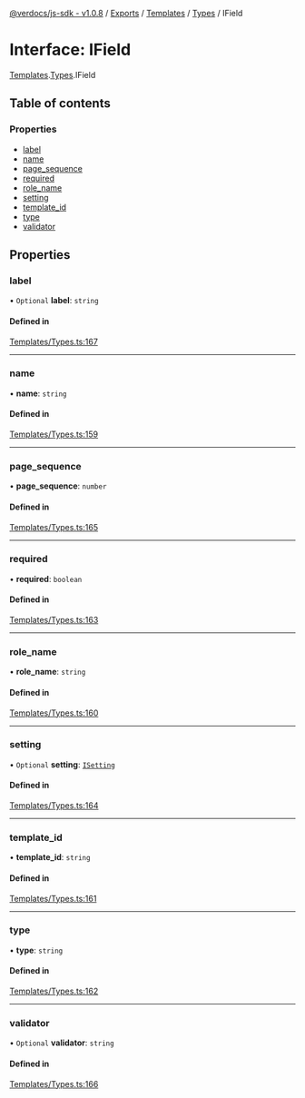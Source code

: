 [@verdocs/js-sdk - v1.0.8](../README.md) / [Exports](../modules.md) / [Templates](../modules/Templates.md) / [Types](../modules/Templates.Types.md) / IField

# Interface: IField

[Templates](../modules/Templates.md).[Types](../modules/Templates.Types.md).IField

## Table of contents

### Properties

- [label](Templates.Types.IField.md#label)
- [name](Templates.Types.IField.md#name)
- [page_sequence](Templates.Types.IField.md#page_sequence)
- [required](Templates.Types.IField.md#required)
- [role_name](Templates.Types.IField.md#role_name)
- [setting](Templates.Types.IField.md#setting)
- [template_id](Templates.Types.IField.md#template_id)
- [type](Templates.Types.IField.md#type)
- [validator](Templates.Types.IField.md#validator)

## Properties

### label

• `Optional` **label**: `string`

#### Defined in

[Templates/Types.ts:167](https://github.com/Verdocs/js-sdk/blob/main/src/Templates/Types.ts#L167)

___

### name

• **name**: `string`

#### Defined in

[Templates/Types.ts:159](https://github.com/Verdocs/js-sdk/blob/main/src/Templates/Types.ts#L159)

___

### page\_sequence

• **page\_sequence**: `number`

#### Defined in

[Templates/Types.ts:165](https://github.com/Verdocs/js-sdk/blob/main/src/Templates/Types.ts#L165)

___

### required

• **required**: `boolean`

#### Defined in

[Templates/Types.ts:163](https://github.com/Verdocs/js-sdk/blob/main/src/Templates/Types.ts#L163)

___

### role\_name

• **role\_name**: `string`

#### Defined in

[Templates/Types.ts:160](https://github.com/Verdocs/js-sdk/blob/main/src/Templates/Types.ts#L160)

___

### setting

• `Optional` **setting**: [`ISetting`](Templates.Types.ISetting.md)

#### Defined in

[Templates/Types.ts:164](https://github.com/Verdocs/js-sdk/blob/main/src/Templates/Types.ts#L164)

___

### template\_id

• **template\_id**: `string`

#### Defined in

[Templates/Types.ts:161](https://github.com/Verdocs/js-sdk/blob/main/src/Templates/Types.ts#L161)

___

### type

• **type**: `string`

#### Defined in

[Templates/Types.ts:162](https://github.com/Verdocs/js-sdk/blob/main/src/Templates/Types.ts#L162)

___

### validator

• `Optional` **validator**: `string`

#### Defined in

[Templates/Types.ts:166](https://github.com/Verdocs/js-sdk/blob/main/src/Templates/Types.ts#L166)

